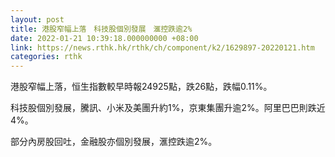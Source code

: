 ```yaml
---
layout: post
title: 港股窄幅上落　科技股個別發展　滙控跌逾2%
date: 2022-01-21 10:39:18.000000000 +08:00
link: https://news.rthk.hk/rthk/ch/component/k2/1629897-20220121.htm
categories: rthk
---
```


港股窄幅上落，恒生指數較早時報24925點，跌26點，跌幅0.11%。

科技股個別發展，騰訊、小米及美團升約1%，京東集團升逾2%。阿里巴巴則跌近4%。

部分內房股回吐，金融股亦個別發展，滙控跌逾2%。
